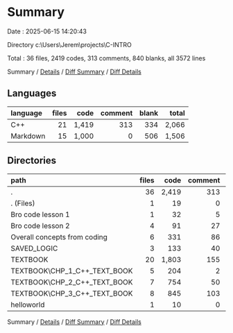 # Summary

Date : 2025-06-15 14:20:43

Directory c:\\Users\\Jerem\\projects\\C-INTRO

Total : 36 files,  2419 codes, 313 comments, 840 blanks, all 3572 lines

Summary / [Details](details.md) / [Diff Summary](diff.md) / [Diff Details](diff-details.md)

## Languages
| language | files | code | comment | blank | total |
| :--- | ---: | ---: | ---: | ---: | ---: |
| C++ | 21 | 1,419 | 313 | 334 | 2,066 |
| Markdown | 15 | 1,000 | 0 | 506 | 1,506 |

## Directories
| path | files | code | comment | blank | total |
| :--- | ---: | ---: | ---: | ---: | ---: |
| . | 36 | 2,419 | 313 | 840 | 3,572 |
| . (Files) | 1 | 19 | 0 | 5 | 24 |
| Bro code lesson 1 | 1 | 32 | 5 | 11 | 48 |
| Bro code lesson 2 | 4 | 91 | 27 | 34 | 152 |
| Overall concepts from coding | 6 | 331 | 86 | 98 | 515 |
| SAVED_LOGIC | 3 | 133 | 40 | 22 | 195 |
| TEXTBOOK | 20 | 1,803 | 155 | 668 | 2,626 |
| TEXTBOOK\\CHP_1_C++_TEXT_BOOK | 5 | 204 | 2 | 71 | 277 |
| TEXTBOOK\\CHP_2_C++_TEXT_BOOK | 7 | 754 | 50 | 238 | 1,042 |
| TEXTBOOK\\CHP_3_C++_TEXT_BOOK | 8 | 845 | 103 | 359 | 1,307 |
| helloworld | 1 | 10 | 0 | 2 | 12 |

Summary / [Details](details.md) / [Diff Summary](diff.md) / [Diff Details](diff-details.md)